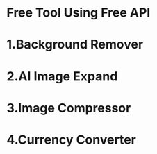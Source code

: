 # Free Tool Using Free API
 # 1.Background Remover
 # 2.AI Image Expand
 # 3.Image Compressor
 # 4.Currency Converter
   
